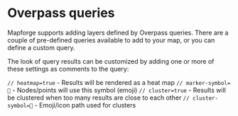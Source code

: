 # Overpass queries 

Mapforge supports adding layers defined by Overpass queries. 
There are a couple of pre-defined queries available to add to your map, 
or you can define a custom query. 

The look of query results can be customized by adding one or more of these 
settings as comments to the query: 

`// heatmap=true` - Results will be rendered as a heat map 
`// marker-symbol=🍻` - Nodes/points will use this symbol (emoji)
`// cluster=true` - Results will be clustered when too many results are close to each other
`// cluster-symbol=🍻` - Emoji/icon path used for clusters 
